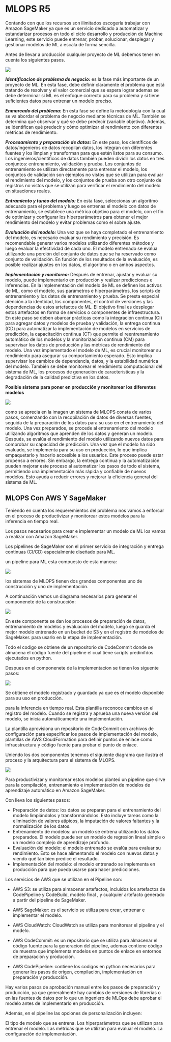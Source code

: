 # MLOPS R5

Contando con que los recursos son ilimitados escogería trabajar con Amazon SageMaker ya que es un servicio dedicado a automatizar y estandarizar procesos en todo el ciclo desarrollo y producción de Machine Learning, este servicio puede entrenar, probar, solucionar, desplegar y gestionar modelos de ML a escala de forma sencilla.

Antes de llevar a producción cualquier proyecto de ML debemos tener en cuenta los siguientes pasos. 

![](images/ml-lifecycle-phases.png)



*__Identificacion de problema de negocio:__* es la fase más importante de un proyecto de ML. En esta fase, debe definir claramente el problema que está tratando de resolver y el valor comercial que se espera lograr ademas se debe determinar si ML es el enfoque correcto para su problema y si tiene suficientes datos para entrenar un modelo preciso.

*__Enmarcado del problema:__*  En esta fase se define la metodología con la cual se va abordar el problema de negocio mediante técnicas de ML. También se determina qué observar y qué se debe predecir (variable objetivo). Además, se Identifican qué predecir y cómo optimizar el rendimiento con diferentes métricas de rendimiento.

*__Procesamiento y preparación de datos:__* En este paso, los científicos de datos/ingenieros de datos recopilan datos, los integran con diferentes fuentes y los limpian y transforman para que estén listos para su consumo. Los ingenieros/científicos de datos también pueden dividir los datos en tres conjuntos: entrenamiento, validación y prueba. Los conjuntos de entrenamiento se utilizan directamente para entrenar el modelo, los conjuntos de validación son ejemplos no vistos que se utilizan para evaluar el rendimiento del modelo, y los conjuntos de prueba son otro conjunto de registros no vistos que se utilizan para verificar el rendimiento del modelo en situaciones reales.

*__Entramiento y tuneo del modelo:__* En esta fase, seleccionas un algoritmo adecuado para el problema y luego se entrenas el modelo con datos de entrenamiento, se establece una métrica objetivo para el modelo, con el fin de  optimizar y configurar los hiperparámetros para obtener el mejor rendimiento del modelo y evitar problemas como el sobre ajuste.

*__Evaluación del modelo:__* Una vez que se haya completado el entrenamiento del modelo, es necesario evaluar su rendimiento y precisión. Es recomendable generar varios modelos utilizando diferentes métodos y luego evaluar la efectividad de cada uno. El modelo entrenado se evalúa utilizando una porción del conjunto de datos que se ha reservado como conjunto de validación. En función de los resultados de la evaluación, es posible realizar ajustes en los datos, el algoritmo o en ambos aspectos.

*__Implementación y monitoreo:__* Después de entrenar, ajustar y evaluar su modelo, puede implementarlo en producción y realizar predicciones e inferencias. En la implementación del modelo de ML se definen los activos de ML, como el modelo, sus parámetros e hiperparámetros, los scripts de entrenamiento y los datos de entrenamiento y prueba. Se presta especial atención a la identidad, los componentes, el control de versiones y las dependencias de estos artefactos de ML. El objetivo final es desplegar estos artefactos en forma de servicios o componentes de infraestructura.
En este paso se deben abarcar prácticas como la integración continua (CI) para agregar datos y modelos de prueba y validación, la entrega continua (CD) para automatizar la implementación de modelos en servicios de predicción, la capacitación continua (CT) que permite el reentrenamiento automático de los modelos y la monitorización continua (CM) para supervisar los datos de producción y las métricas de rendimiento del modelo.
Una vez implementado el modelo de ML, es crucial monitorear su rendimiento para asegurar su comportamiento esperado. Esto implica supervisar los cambios de dependencia, datos, y la estabilidad numérica del modelo. También se debe monitorear el rendimiento computacional del sistema de ML, los procesos de generación de características y la degradación de la calidad predictiva en los datos. 


__Posible sistema para poner en producción y monitorear los diferentes modelos__

![](images/mlops-continuous-delivery-and-automation-pipelines-in-machine-learning-4-ml-automation-ci-cd.svg)


como se aprecia en la imagen un sistema de MLOPS consta de varios pasos, comenzando con la recopilación de datos de diversas fuentes, seguida de la preparación de los datos para su uso en el entrenamiento del modelo. Una vez preparados, se procede al entrenamiento del modelo utilizando algoritmos que aprenden de los datos y generan un modelo. Después, se evalúa el rendimiento del modelo utilizando nuevos datos para comprobar su capacidad de predicción. Una vez que el modelo ha sido evaluado, se implementa para su uso en producción, lo que implica empaquetarlo y hacerlo accesible a los usuarios. Este proceso puede estar propenso a errores. Sin embargo, la entrega continua y la automatización pueden mejorar este proceso al automatizar los pasos de todo el sistema, permitiendo una implementación más rápida y confiable de nuevos modelos. Esto ayuda a reducir errores y mejorar la eficiencia general del sistema de ML.


## __MLOPS Con AWS Y SageMaker__

Teniendo en cuenta los requeremientos del problema nos vamos a enforcar en el proceso de productivizar y monitorear estos modelos para la inferencia en tiempo real.

Los pasos necesarios para crear e implementar un modelo de ML los vamos a realizar con  Amazon SageMaker.

Los pipelines de SageMaker son el primer servicio de integración y entrega continuas (CI/CD) especialmente diseñado para ML.

un pipeline para ML esta compuesto de esta manera:

![](images/pipeline%20sagemaker.png)


los sistemas de MLOPS tienen dos grandes componentes uno de construcción y uno de implementación.

A continuación vemos un diagrama necesarios para generar el componenete de la construcción:

![](images/template_build.jpg)

En este componente se dan los procesos de preparación de datos, entrenamiento de modelos y evaluación del modelo, luego se guarda el mejor modelo entrenado en un bucket de S3 y en el registro de modelos de SageMaker.  para usarlo en la etapa de implementación. 

Todo el codigo se obtiene de un repositorio de CodeCommit donde se almacena el código fuente del pipeline el cual tiene scripts predinifdos ejecutados en python.

Despues en el componenete de la implementacion se tienen los siguente pasos:

![](images/template_deploy.jpg)


Se obtiene el modelo registrado y guardado ya que es el modelo disponible para su uso en producción.

para la inferencia en tiempo real. Esta plantilla reconoce cambios en el registro del modelo. Cuando se registra y aprueba una nueva versión del modelo, se inicia automáticamente una implementación.

La plantilla aprovisiona un repositorio de CodeCommit con archivos de configuración para especificar los pasos de implementación del modelo, plantillas de AWS CloudFormation para definir puntos de enlace como infraestructura y código fuente para probar el punto de enlace.



Uniendo los dos componentes tenemos el siguiente diagrama que ilustra el proceso y la arquitectura para el sistema de MLOPS.

![](images/deep_dive.png)

Para productivizar y monitorear estos modelos planteó un pipeline que sirve para la compilación, entrenamiento e implementación de modelos de aprendizaje automático en Amazon SageMaker.

Con lleva los siguientes pasos: 

-	Preparación de datos: los datos se preparan para el entrenamiento del modelo limpiándolos y transformándolos. Esto incluye tareas como la eliminación de valores atípicos, la imputación de valores faltantes y la normalización de los datos.
-	Entrenamiento de modelos: un modelo se entrena utilizando los datos preparados. El modelo puede ser un modelo de regresión lineal simple o un modelo complejo de aprendizaje profundo.
-	Evaluación del modelo: el modelo entrenado se evalúa para evaluar su rendimiento. Esto se hace alimentando el modelo con nuevos datos y viendo qué tan bien predice el resultado.
-	Implementación del modelo: el modelo entrenado se implementa en producción para que pueda usarse para hacer predicciones.


Los servicios de AWS que se utilizan en el Pipeline son:

- AWS S3: se utiliza para almacenar artefactos, incluidos los artefactos de CodePipeline y CodeBuild, modelo final , y cualquier artefacto generado a partir del pipeline de SageMaker.

- AWS SageMaker: es el servicio se utiliza para crear, entrenar e implementar el modelo.

- AWS CloudWatch: CloudWatch se utiliza para monitorear el pipeline y el modelo.

- AWS CodeCommit: es un repositorio que se utiliza para almacenar el código fuente para la generacion del pipeline, ademas contiene código de muestra que implementa modelos en puntos de enlace en entornos de preparación y producción.

- AWS CodePipeline: contiene los codigos en python necesarios para generar los pasos de origen, compilación, implementación en preparación y producción.

Hay varios pasos de aprobación manual entre los pasos de preparación y producción, ya que generalmente hay cambios de versiones de librerias o en las fuentes de datos por lo que un ingeniero de MLOps debe aprobar el modelo antes de implementarlo en producción.


Además, en el pipeline las opciones de personalización incluyen:

El tipo de modelo que se entrena.
Los hiperparámetros que se utilizan para entrenar el modelo.
Las métricas que se utilizan para evaluar el modelo.
La configuración de implementación.


